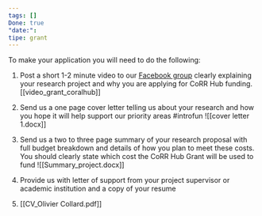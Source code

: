 ```yaml
---
tags: []
Done: true
"date:": 
tipe: grant
---
```

To make your application you will need to do the following:

1) Post a short 1-2 minute video to our [Facebook group](https://www.facebook.com/groups/coralreefresearch) clearly explaining your research project and why you are applying for CoRR Hub funding.
[[video_grant_coralhub]]

2) Send us a one page cover letter telling us about your research and how you hope it will help support our priority areas
#introfun
![[cover letter 1.docx]]
3) Send us a two to three page summary of your research proposal with full budget breakdown and details of how you plan to meet these costs. You should clearly state which cost the CoRR Hub Grant will be used to fund
![[Summary_project.docx]]
4) Provide us with letter of support from your project supervisor or academic institution and a copy of your resume
5) [[CV_Olivier Collard.pdf]]
